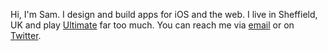 Hi, I'm Sam. I design and build apps for iOS and the web. I live in Sheffield, UK and play [Ultimate][u] far too much. You can reach me via [email][] or on [Twitter][].

[email]: mailto:&#115;&#97;&#109;&#64;&#115;&#97;&#109;&#114;&#97;&#121;&#110;&#101;&#114;&#46;&#99;&#111;&#109;
[twitter]: http://twitter.com/samrayner/
[tc]: http://terracoding.com
[u]: https://en.wikipedia.org/wiki/Ultimate_(sport)
